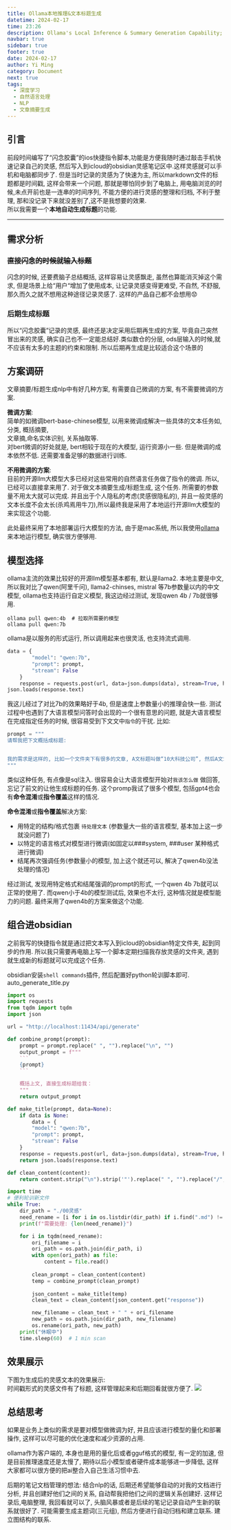 ```yaml
---
title: Ollama本地推理&文本标题生成
datetime: 2024-02-17
time: 23:26
description: Ollama's Local Inference & Summary Generation Capability; ollama本地推理和obsidian文章标题生成
navbar: true
sidebar: true
footer: true
date: 2024-02-17
author: Yi Ming
category: Document
next: true
tags:
  - 深度学习
  - 自然语言处理
  - NLP
  - 文章摘要生成
---
```

## 引言 

前段时间编写了“闪念胶囊”的ios快捷指令脚本,功能是方便我随时通过敲击手机快速记录自己的灵感, 然后写入到icloud的obsidian灵感笔记区中.这样灵感就可以手机和电脑都同步了. 但是当时记录的灵感为了快速为主, 所以markdown文件的标题都是时间戳, 这样会带来一个问题, 那就是哪怕同步到了电脑上, 用电脑浏览的时候,未点开前也是一连串的时间序列, 不能方便的进行灵感的整理和归档, 不利于整理, 那和没记录下来就没差别了,这不是我想要的效果.   
所以我需要一个**本地自动生成标题**的功能.

---

## 需求分析  

### ~~直接闪念的时候就输入标题~~
闪念的时候, 还要费脑子总结概括, 这样容易让灵感飘走, 虽然也算能消灭掉这个需求, 但是场景上给“用户“增加了使用成本, 让记录灵感变得更难受, 不自然, 不舒服, 那久而久之就不想用这种途径记录灵感了.  这样的产品自己都不会想用😟

### 后期生成标题  
所以“闪念胶囊”记录的灵感, 最终还是决定采用后期再生成的方案, 毕竟自己突然冒出来的灵感, 确实自己也不一定能总结好.类似数仓的分层,  ods层输入的时候,就不应该有太多的主题的约束和限制. 所以后期再生成是比较适合这个场景的

## 方案调研  
文章摘要/标题生成nlp中有好几种方案, 有需要自己微调的方案, 有不需要微调的方案.  

**微调方案**:  
简单的如微调bert-base-chinese模型, 以用来微调成解决一些具体的文本任务如, 分类, 概括摘要,   
文章摘,命名实体识别, 关系抽取等.  
对bert微调的好处就是, bert相较于现在的大模型, 运行资源小一些. 但是微调的成本依然不低. 还需要准备足够的数据进行训练. 

**不用微调的方案**:   
目前的开源llm大模型大多已经对这些常用的自然语言任务做了指令的微调. 所以, 已经可以直接拿来用了. 对于做文本摘要生成/标题生成, 这个任务. 所需要的参数量不用太大就可以完成. 并且出于个人隐私的考虑(灵感很隐私的), 并且一般灵感的文本长度不会太长(杀鸡焉用牛刀),所以最终我是采用了本地运行开源llm大模型的来实现这个功能.    

此处最终采用了本地部署运行大模型的方法, 由于是mac系统, 所以我使用[ollama](https://github.com/ollama/ollama) 来本地运行模型, 确实很方便够用. 

## 模型选择  

ollama主流的效果比较好的开源llm模型基本都有, 默认是llama2. 本地主要是中文, 所以我对比了qwen(阿里千问), llama2-chinses, mistral 等7b参数量以内的中文模型, ollama也支持运行自定义模型, 我这边经过测试, 发现qwen 4b / 7b就很够用.  
```shell
ollama pull qwen:4b  # 拉取所需要的模型
ollama pull qwen:7b
```

ollama是以服务的形式运行, 所以调用起来也很灵活, 也支持流式调用.
```python
data = {
        "model": "qwen:7b",
        "prompt": prompt,
        "stream": False
    }
    response = requests.post(url, data=json.dumps(data), stream=True, headers={'Content-type': 'application/json'})
json.loads(response.text)

```

我这儿经过了对比7b的效果略好于4b, 但是速度上参数量小的推理会快一些.  测试过程中也遇到了大语言模型问答时会出现的一个很有意思的问题,  就是大语言模型在完成指定任务的时候, 很容易受到下文文中`指令`的干扰. 
比如:
```python
prompt = """
请帮我把下文概括成标题:


我的需求是这样的, 比如一个文件夹下有很多的文章, A文标题叫做“10大科技公司”, 然后A文章正文 提到了“小米公司”, 然后B文章标题是“小米公司简介”, 然后我希望能够自动识别并且产生B文章应该 属于A文章的关系. 类似这种关系解析, ,产生关系图的需求, 我应该怎么做
"""

```

类似这种任务, 有点像是sql注入. 很容易会让大语言模型开始对`我该怎么做` 做回答,忘记了前文的让他生成标题的任务. 这个promp我试了很多个模型, 包括gpt4也会有**命令混淆**或**指令覆盖**这样的情况. 

**命令混淆**或**指令覆盖**解决方案:  
+ 用特定的结构/格式包裹 `待处理文本` (参数量大一些的语言模型, 基本加上这一步就没问题了)
+ 以特定的语言格式对模型进行微调(如固定以###system,   ###user 某种格式进行微调)
+ 结尾再次强调任务(参数量小的模型, 加上这个就还可以, 解决了qwen4b没法处理的情况)

经过测试, 发现用特定格式和结尾强调的prompt的形式, 一个qwen 4b 7b就可以正常的使用了. 而qwen小于4b的模型测试后, 效果也不太行,  这种情况就是模型能力的问题. 最终采用了qwen4b的方案来做这个功能.

## 组合进obsidian  
之前我写的快捷指令就是通过把文本写入到icloud的obsidian特定文件夹, 起到同步的作用. 所以我只需要再电脑上写一个脚本定期扫描我存放灵感的文件夹, 遇到就生成新的标题就可以完成这个任务. 

obsidian安装`shell commands`插件, 然后配置好python轮训脚本即可.
auto_generate_title.py 
```python
import os
import requests
from tqdm import tqdm
import json

url = "http://localhost:11434/api/generate"

def combine_prompt(prompt):
    prompt = prompt.replace(" ", "").replace("\n", "")
    output_prompt = f"""     
    ```
    {prompt}
    ```

    概括上文, 直接生成标题给我：
    """
    return output_prompt

def make_title(prompt, data=None):
    if data is None:
        data = {
        "model": "qwen:7b",
        "prompt": prompt,
        "stream": False
    }
    response = requests.post(url, data=json.dumps(data), stream=True, headers={'Content-type': 'application/json'})
    return json.loads(response.text)

def clean_content(content):
    return content.strip("\n").strip('"').replace(" ", "").replace("/", "")

import time
# 便利轮训新文件
while True:
    dir_path = "./00灵感"
    need_rename = [i for i in os.listdir(dir_path) if i.find(".md") != -1 and len(i.split(" ")) == 2]
    print(f"需要处理: {len(need_rename)}")

    for i in tqdm(need_rename):
        ori_filename = i
        ori_path = os.path.join(dir_path, i)
        with open(ori_path) as file:
            content = file.read()
        
        clean_prompt = clean_content(content)
        temp = combine_prompt(clean_prompt)
    
        json_content = make_title(temp)
        clean_text = clean_content(json_content.get("response"))

        new_filename = clean_text + " " + ori_filename
        new_path = os.path.join(dir_path, new_filename)
        os.rename(ori_path, new_path)
    print("休眠中")
    time.sleep(60)  # 1 min scan

```

## 效果展示 
下图为生成后的灵感文本的效果展示:  
时间戳形式的灵感文件有了标题, 这样管理起来和后期回看就很方便了.
![](pic/灵感标题生成效果.png)

## 总结思考

如果是业务上类似的需求是要对模型做微调为好, 并且应该进行模型的量化和部署操作, 这样可以尽可能的优化速度和减少资源的占用.  

ollama作为客户端的, 本身也是用的量化后或者gguf格式的模型, 有一定的加速, 但是目前推理速度还是太慢了, 期待以后小模型或者硬件成本能够进一步降低, 这样大家都可以很方便的把ai整合入自己生活习惯中去. 

后期的笔记文档管理的想法:
结合nlp的话, 后期还希望能够自动的对我的文档进行分析, 并且创建好他们之间的关系, 自动帮我把他们之间的逻辑关系创建好. 这样记录后,电脑整理, 我回看就可以了, 头脑风暴或者是后续的笔记记录自动产生新的联系就很好了. 可能需要生成主题词(三元组), 然后方便进行自动归档和建立联系. 建立图结构的联系. 



